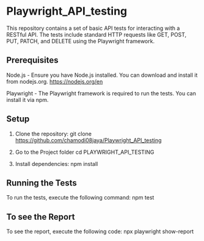 # Playwright_API_testing
This repository contains a set of basic API tests for interacting with a RESTful API. The tests include standard HTTP requests like GET, POST, PUT, PATCH, and DELETE using the Playwright framework.

## Prerequisites
Node.js - Ensure you have Node.js installed. You can download and install it from nodejs.org. https://nodejs.org/en

Playwright - The Playwright framework is required to run the tests. You can install it via npm.

## Setup
1. Clone the repository:
git clone https://github.com/chamodi08jaya/Playwright_API_testing

2. Go to the Project folder
cd PLAYWRIGHT_API_TESTING

3. Install dependencies:
npm install

## Running the Tests
To run the tests, execute the following command:
npm test

## To see the Report
To see the report, execute the following code:
npx playwright show-report

